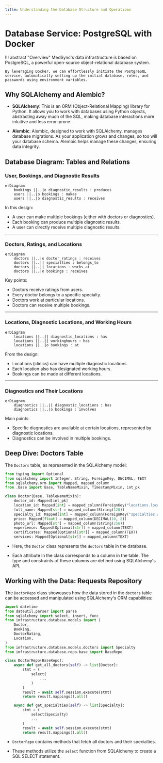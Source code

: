 ```yaml
---
title: Understanding the Database Structure and Operations
---
```


# Database Service: PostgreSQL with Docker

!!! abstract "Overview"
    MedSync's data infrastructure is based on PostgreSQL, a powerful open-source object-relational database system. 

    By leveraging Docker, we can effortlessly initiate the PostgreSQL service, automatically setting up the initial database, roles, and passwords using environment variables.

## Why SQLAlchemy and Alembic?

- **SQLAlchemy**: This is an ORM (Object-Relational Mapping) library for Python. It allows you to work with databases using Python objects, abstracting away much of the SQL, making database interactions more intuitive and less error-prone.

- **Alembic**: Alembic, designed to work with SQLAlchemy, manages database migrations. As your application grows and changes, so too will your database schema. Alembic helps manage these changes, ensuring data integrity.

## Database Diagram: Tables and Relations

### User, Bookings, and Diagnostic Results

```mermaid
erDiagram
    bookings ||..|o diagnostic_results : produces
    users ||..|o bookings : makes
    users ||..|o diagnostic_results : receives
```

In this design:

- A user can make multiple bookings (either with doctors or diagnostics).
- Each booking can produce multiple diagnostic results.
- A user can directly receive multiple diagnostic results.

---

### Doctors, Ratings, and Locations

```mermaid
erDiagram
    doctors ||..|o doctor_ratings : receives
    doctors ||..|| specialties : belongs_to
    doctors ||..|| locations : works_at
    doctors ||..|o bookings : receives
```

Key points:

- Doctors receive ratings from users.
- Every doctor belongs to a specific specialty.
- Doctors work at particular locations.
- Doctors can receive multiple bookings.

---

### Locations, Diagnostic Locations, and Working Hours

```mermaid
erDiagram
    locations ||..|| diagnostic_locations : has
    locations ||..|| workinghours : has
    locations ||..|o bookings : at
```

From the design:

- Locations (clinics) can have multiple diagnostic locations.
- Each location also has designated working hours.
- Bookings can be made at different locations.

---

### Diagnostics and Their Locations

```mermaid
erDiagram
    diagnostics ||..|| diagnostic_locations : has
    diagnostics ||..|o bookings : involves
```

Main points:

- Specific diagnostics are available at certain locations, represented by diagnostic locations.
- Diagnostics can be involved in multiple bookings.


## Deep Dive: Doctors Table

The `Doctors` table, as represented in the SQLAlchemy model:

```python
from typing import Optional
from sqlalchemy import Integer, String, ForeignKey, DECIMAL, TEXT
from sqlalchemy.orm import Mapped, mapped_column
from .base import Base, TableNameMixin, TimestampMixin, int_pk

class Doctor(Base, TableNameMixin):
    doctor_id: Mapped[int_pk]
    location_id: Mapped[int] = mapped_column(ForeignKey("locations.location_id"))
    full_name: Mapped[str] = mapped_column(String(128))
    specialty_id: Mapped[int] = mapped_column(ForeignKey("specialties.specialty_id"))
    price: Mapped[float] = mapped_column(DECIMAL(10, 2))
    photo_url: Mapped[str] = mapped_column(String(256))
    experience: Mapped[Optional[str]] = mapped_column(TEXT)
    certificates: Mapped[Optional[str]] = mapped_column(TEXT)
    services: Mapped[Optional[str]] = mapped_column(TEXT)
```

- Here, the `Doctor` class represents the `doctors` table in the database.
  
- Each attribute in the class corresponds to a column in the table. The type and constraints of these columns are defined using SQLAlchemy's API.

## Working with the Data: Requests Repository

The `DoctorRepo` class showcases how the data stored in the `doctors` table can be accessed and manipulated using SQLAlchemy's ORM capabilities:

```python
import datetime
from dateutil.parser import parse
from sqlalchemy import select, insert, func
from infrastructure.database.models import (
    Doctor,
    Booking,
    DoctorRating,
    Location,
)
from infrastructure.database.models.doctors import Specialty
from infrastructure.database.repo.base import BaseRepo

class DoctorRepo(BaseRepo):
    async def get_all_doctors(self) -> list[Doctor]:
        stmt = (
            select(
                ...
            )
        )
        result = await self.session.execute(stmt)
        return result.mappings().all()

    async def get_specialties(self) -> list[Specialty]:
        stmt = (
            select(Specialty)
            ...
        )
        result = await self.session.execute(stmt)
        return result.mappings().all()
```

- `DoctorRepo` contains methods that fetch all doctors and their specialties.
  
- These methods utilize the `select` function from SQLAlchemy to create a SQL SELECT statement.
